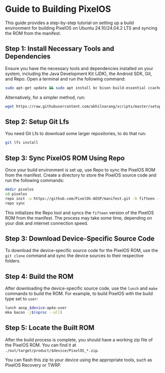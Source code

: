 # Guide to Building PixelOS

This guide provides a step-by-step tutorial on setting up a build environment for building PixelOS on Ubuntu 24.10/24.04.2 LTS and syncing the ROM from the manifest.

## Step 1: Install Necessary Tools and Dependencies

Ensure you have the necessary tools and dependencies installed on your system, including the Java Development Kit (JDK), the Android SDK, Git, and Repo. Open a terminal and run the following command:

```bash
sudo apt-get update && sudo apt install bc bison build-essential ccache curl flex g++-multilib gcc-multilib git git-lfs gnupg gperf imagemagick lib32readline-dev lib32z1-dev libelf-dev liblz4-tool lz4 libsdl1.2-dev libssl-dev libxml2 libxml2-utils lzop pngcrush rsync schedtool squashfs-tools xsltproc zip zlib1g-dev
```

Alternatively, for a simpler method, run:

```bash
wget https://raw.githubusercontent.com/akhilnarang/scripts/master/setup/android_build_env.sh && sudo bash android_build_env.sh
```

## Step 2: Setup Git Lfs

You need Git Lfs to download some larger repositories, to do that run:

```bash
git lfs install
```

## Step 3: Sync PixelOS ROM Using Repo

Once your build environment is set up, use Repo to sync the PixelOS ROM from the manifest. Create a directory to store the PixelOS source code and run the following commands:

```bash
mkdir pixelos
cd pixelos
repo init -u https://github.com/PixelOS-AOSP/manifest.git -b fifteen --git-lfs
repo sync
```

This initializes the Repo tool and syncs the `fifteen` version of the PixelOS ROM from the manifest. The process may take some time, depending on your disk and internet connection speed.

## Step 3: Download Device-Specific Source Code

To download the device-specific source code for the PixelOS ROM, use the `git clone` command and sync the device sources to their respective folders.

## Step 4: Build the ROM

After downloading the device-specific source code, use the `lunch` and `make` commands to build the ROM. For example, to build PixelOS with the build type set to `user`:

```bash
lunch aosp_$device-ap4a-user
mka bacon -j$(nproc --all)
```

## Step 5: Locate the Built ROM

After the build process is complete, you should have a working zip file of the PixelOS ROM. You can find it at `./out/target/product/$device/PixelOS_*.zip`.

You can flash this zip to your device using the appropriate tools, such as PixelOS Recovery or TWRP.
